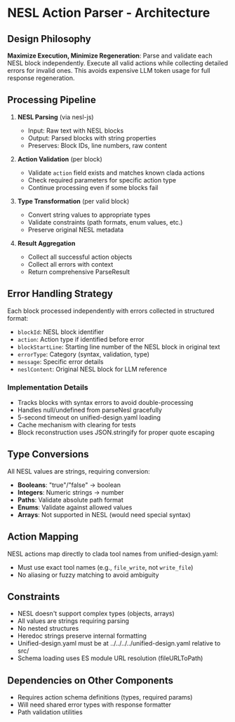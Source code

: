 # NESL Action Parser - Architecture

## Design Philosophy

**Maximize Execution, Minimize Regeneration**: Parse and validate each NESL block independently. Execute all valid actions while collecting detailed errors for invalid ones. This avoids expensive LLM token usage for full response regeneration.

## Processing Pipeline

1. **NESL Parsing** (via nesl-js)
   - Input: Raw text with NESL blocks
   - Output: Parsed blocks with string properties
   - Preserves: Block IDs, line numbers, raw content

2. **Action Validation** (per block)
   - Validate `action` field exists and matches known clada actions
   - Check required parameters for specific action type
   - Continue processing even if some blocks fail

3. **Type Transformation** (per valid block)
   - Convert string values to appropriate types
   - Validate constraints (path formats, enum values, etc.)
   - Preserve original NESL metadata

4. **Result Aggregation**
   - Collect all successful action objects
   - Collect all errors with context
   - Return comprehensive ParseResult

## Error Handling Strategy

Each block processed independently with errors collected in structured format:
- `blockId`: NESL block identifier
- `action`: Action type if identified before error
- `blockStartLine`: Starting line number of the NESL block in original text
- `errorType`: Category (syntax, validation, type)
- `message`: Specific error details
- `neslContent`: Original NESL block for LLM reference

### Implementation Details
- Tracks blocks with syntax errors to avoid double-processing
- Handles null/undefined from parseNesl gracefully
- 5-second timeout on unified-design.yaml loading
- Cache mechanism with clearing for tests
- Block reconstruction uses JSON.stringify for proper quote escaping

## Type Conversions

All NESL values are strings, requiring conversion:
- **Booleans**: "true"/"false" → boolean
- **Integers**: Numeric strings → number
- **Paths**: Validate absolute path format
- **Enums**: Validate against allowed values
- **Arrays**: Not supported in NESL (would need special syntax)

## Action Mapping

NESL actions map directly to clada tool names from unified-design.yaml:
- Must use exact tool names (e.g., `file_write`, not `write_file`)
- No aliasing or fuzzy matching to avoid ambiguity

## Constraints

- NESL doesn't support complex types (objects, arrays)
- All values are strings requiring parsing
- No nested structures
- Heredoc strings preserve internal formatting
- Unified-design.yaml must be at ../../../../unified-design.yaml relative to src/
- Schema loading uses ES module URL resolution (fileURLToPath)

## Dependencies on Other Components

- Requires action schema definitions (types, required params)
- Will need shared error types with response formatter
- Path validation utilities